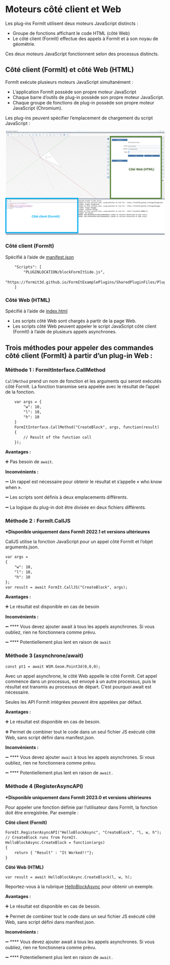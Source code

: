 # Moteurs côté client et Web

Les plug-ins FormIt utilisent deux moteurs JavaScript distincts :&#x20;

* Groupe de fonctions affichant le code HTML (côté Web)
* Le côté client (FormIt) effectue des appels à FormIt et à son noyau de géométrie.&#x20;

Ces deux moteurs JavaScript fonctionnent selon des processus distincts.

## **Côté client (FormIt) et côté Web (HTML)**

FormIt exécute plusieurs moteurs JavaScript simultanément :

* L’application FormIt possède son propre moteur JavaScript
* Chaque barre d’outils de plug-in possède son propre moteur JavaScript.
* Chaque groupe de fonctions de plug-in possède son propre moteur JavaScript (Chromium).

Les plug-ins peuvent spécifier l’emplacement de chargement du script JavaScript :

![](../../../.gitbook/assets/d14.png)

### Côté client (FormIt)

Spécifié à l’aide de [manifest.json](https://github.com/FormIt3D/FormItExamplePlugins/blob/master/HelloBlockAsync/v23\_0/manifest.json#L8)

```
    "Scripts": [
        "PLUGINLOCATION/blockFormItSide.js",
        "https://formit3d.github.io/FormItExamplePlugins/SharedPluginFiles/PluginUtils18_0.js"
    ]

```

### Côté Web (HTML)

Spécifié à l’aide de [index.html](https://github.com/FormIt3D/FormItExamplePlugins/blob/master/HelloBlockAsync/v23\_0/index.html#L7)

* Les scripts côté Web sont chargés à partir de la page Web.
* Les scripts côté Web peuvent appeler le script JavaScript côté client (FormIt) à l’aide de plusieurs appels asynchrones.

## Trois méthodes pour appeler des commandes côté client (FormIt) à partir d’un plug-in Web :

### Méthode 1 : FormItInterface.CallMethod

`CallMethod` prend un nom de fonction et les arguments qui seront exécutés côté FormIt. La fonction transmise sera appelée avec le résultat de l’appel de la fonction.

```
    var args = {
        "w": 10,
        "l": 10,
        "h": 10
    }
    FormItInterface.CallMethod("CreateBlock", args, function(result)
    {
        // Result of the function call
    });
```

**Avantages :**&#x20;

➕ Pas besoin de `await`.&#x20;

**Inconvénients :**&#x20;

➖ Un rappel est nécessaire pour obtenir le résultat et s’appelle « who know when ».&#x20;

➖ Les scripts sont définis à deux emplacements différents.&#x20;

➖ La logique du plug-in doit être divisée en deux fichiers différents.

### **Méthode 2 : FormIt.CallJS**&#x20;

**\*Disponible uniquement dans FormIt 2022.1 et versions ultérieures**

CallJS utilise la fonction JavaScript pour un appel côté FormIt et l’objet arguments.json.

```
var args =
{
    "w": 10,
    "l": 10,
    "h": 10
};
var result = await FormIt.CallJS("CreateBlock", args);

```

**Avantages :**&#x20;

➕ Le résultat est disponible en cas de besoin

**Inconvénients :**&#x20;

➖ **** Vous devez ajouter await à tous les appels asynchrones. Si vous oubliez, rien ne fonctionnera comme prévu.

➖ **** Potentiellement plus lent en raison de `await`

### **Méthode 3 (asynchrone/await)**

```
const pt1 = await WSM.Geom.Point3d(0,0,0);
```

Avec un appel asynchrone, le côté Web appelle le côté FormIt. Cet appel commence dans un processus, est envoyé à un autre processus, puis le résultat est transmis au processus de départ. C’est pourquoi await est nécessaire.&#x20;

Seules les API FormIt intégrées peuvent être appelées par défaut.

**Avantages :**&#x20;

➕ Le résultat est disponible en cas de besoin.&#x20;

➕ Permet de combiner tout le code dans un seul fichier JS exécuté côté Web, sans script défini dans manifest.json.

**Inconvénients :**&#x20;

➖ **** Vous devez ajouter `await` à tous les appels asynchrones. Si vous oubliez, rien ne fonctionnera comme prévu.&#x20;

➖ **** Potentiellement plus lent en raison de `await.`

### Méthode 4 (RegisterAsyncAPI)&#x20;

**\*Disponible uniquement dans FormIt 2023.0 et versions ultérieures**&#x20;

Pour appeler une fonction définie par l’utilisateur dans FormIt, la fonction doit être enregistrée. Par exemple :&#x20;

**Côté client (FormIt)**

```
FormIt.RegisterAsyncAPI("HelloBlockAsync", "CreateBlock", "l, w, h");
// CreateBlock runs from FormIt.
HelloBlockAsync.CreateBlock = function(args)
{
    return { "Result" : "It Worked!!"};
}
```

**Côté Web (HTML)**

```
var result = await HelloBlockAsync.CreateBlock(l, w, h);
```

Reportez-vous à la rubrique [HelloBlockAsync](https://github.com/FormIt3D/FormItExamplePlugins/tree/master/HelloBlockAsync/v23\_0) pour obtenir un exemple.

**Avantages :**&#x20;

➕ Le résultat est disponible en cas de besoin.&#x20;

➕ Permet de combiner tout le code dans un seul fichier JS exécuté côté Web, sans script défini dans manifest.json.

**Inconvénients :**&#x20;

➖ **** Vous devez ajouter await à tous les appels asynchrones. Si vous oubliez, rien ne fonctionnera comme prévu.&#x20;

➖ **** Potentiellement plus lent en raison de `await.`

##
